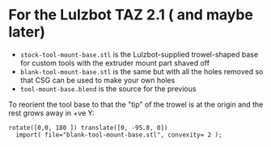 
# For the Lulzbot TAZ 2.1 ( and maybe later)

  - `stock-tool-mount-base.stl` is the Lulzbot-supplied trowel-shaped base for custom tools with the extruder mount part shaved off
  - `blank-tool-mount-base.stl` is the same but with all the holes removed so that CSG can be used to make your own holes
  - `tool-mount-base.blend` is the source for the previous

To reorient the tool base to that the "tip" of the trowel is at the origin and the rest grows away in +ve Y:

    rotate([0,0, 180 ]) translate([0, -95.8, 0])
      import( file="blank-tool-mount-base.stl", convexity= 2 );

